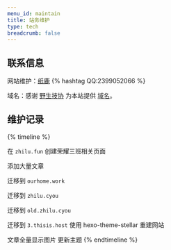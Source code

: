 ```yaml
---
menu_id: maintain
title: 站务维护
type: tech
breadcrumb: false
---
```


## 联系信息

网站维护：[纸鹿](https://zhilu.cyou) {% hashtag QQ:2399052066 %}

域名：感谢 [野生技协](https://thisis.host/) 为本站提供 [域名](https://thisis.host/site)。

## 维护记录

{% timeline %}
<!-- node 2019-07-20 -->
在 `zhilu.fun` 创建荣耀三班相关页面
<!-- node 2019-07-23 -->
添加大量文章
<!-- node 2020-04-10 -->
迁移到 `ourhome.work`
<!-- node 2021-06-30 -->
迁移到 `zhilu.cyou`
<!-- node 2022-10-12 -->
迁移到 `old.zhilu.cyou`
<!-- node 2024-02-01 -->
迁移到 `3.thisis.host`
使用 hexo-theme-stellar 重建网站
<!-- node 2024-06-02 -->
文章全量显示图片
更新主题
{% endtimeline %}
